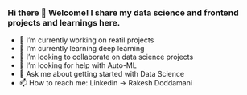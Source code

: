 ### Hi there 👋 Welcome! I share my data science and frontend projects and learnings here. 

- 🔭 I’m currently working on reatil projects
- 🌱 I’m currently learning deep learning
- 👯 I’m looking to collaborate on data science projects
- 🤔 I’m looking for help with Auto-ML
- 💬 Ask me about getting started with Data Science
- 📫 How to reach me: Linkedin -> Rakesh Doddamani
